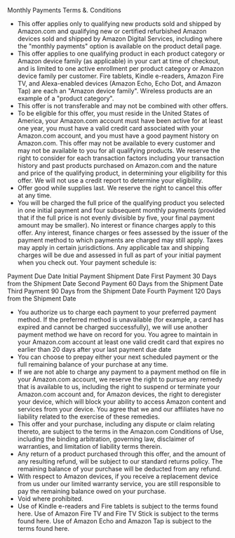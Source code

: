 Monthly Payments Terms &. Conditions

*   This offer applies only to qualifying new products sold and shipped by Amazon.com and qualifying new or certified refurbished Amazon devices sold and shipped by Amazon Digital Services, including where the "monthly payments" option is available on the product detail page.
*   This offer applies to one qualifying product in each product category or Amazon device family (as applicable) in your cart at time of checkout, and is limited to one active enrollment per product category or Amazon device family per customer. Fire tablets, Kindle e-readers, Amazon Fire TV, and Alexa-enabled devices (Amazon Echo, Echo Dot, and Amazon Tap) are each an "Amazon device family". Wireless products are an example of a "product category".
*   This offer is not transferable and may not be combined with other offers.
*   To be eligible for this offer, you must reside in the United States of America, your Amazon.com account must have been active for at least one year, you must have a valid credit card associated with your Amazon.com account, and you must have a good payment history on Amazon.com. This offer may not be available to every customer and may not be available to you for all qualifying products. We reserve the right to consider for each transaction factors including your transaction history and past products purchased on Amazon.com and the nature and price of the qualifying product, in determining your eligibility for this offer. We will not use a credit report to determine your eligibility.
*   Offer good while supplies last. We reserve the right to cancel this offer at any time.
*   You will be charged the full price of the qualifying product you selected in one initial payment and four subsequent monthly payments (provided that if the full price is not evenly divisible by five, your final payment amount may be smaller). No interest or finance charges apply to this offer. Any interest, finance charges or fees assessed by the issuer of the payment method to which payments are charged may still apply. Taxes may apply in certain jurisdictions. Any applicable tax and shipping charges will be due and assessed in full as part of your initial payment when you check out. Your payment schedule is:

Payment Due Date Initial Payment Shipment Date First Payment 30 Days from the Shipment Date Second Payment 60 Days from the Shipment Date Third Payment 90 Days from the Shipment Date Fourth Payment 120 Days from the Shipment Date

*   You authorize us to charge each payment to your preferred payment method. If the preferred method is unavailable (for example, a card has expired and cannot be charged successfully), we will use another payment method we have on record for you. You agree to maintain in your Amazon.com account at least one valid credit card that expires no earlier than 20 days after your last payment due date
*   You can choose to prepay either your next scheduled payment or the full remaining balance of your purchase at any time.
*   If we are not able to charge any payment to a payment method on file in your Amazon.com account, we reserve the right to pursue any remedy that is available to us, including the right to suspend or terminate your Amazon.com account and, for Amazon devices, the right to deregister your device, which will block your ability to access Amazon content and services from your device. You agree that we and our affiliates have no liability related to the exercise of these remedies.
*   This offer and your purchase, including any dispute or claim relating thereto, are subject to the terms in the Amazon.com Conditions of Use, including the binding arbitration, governing law, disclaimer of warranties, and limitation of liability terms therein.
*   Any return of a product purchased through this offer, and the amount of any resulting refund, will be subject to our standard returns policy. The remaining balance of your purchase will be deducted from any refund.
*   With respect to Amazon devices, if you receive a replacement device from us under our limited warranty service, you are still responsible to pay the remaining balance owed on your purchase.
*   Void where prohibited.
*   Use of Kindle e-readers and Fire tablets is subject to the terms found here. Use of Amazon Fire TV and Fire TV Stick is subject to the terms found here. Use of Amazon Echo and Amazon Tap is subject to the terms found here.